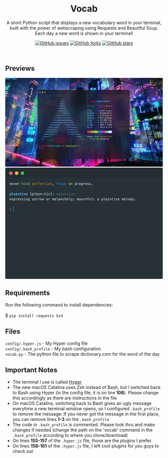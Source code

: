 <div align="center">

  <h1>Vocab</h1>

  A short Python script that displays a new vocabulary word in your terminal, built with the power of webscraping using Requests and Beautiful Soup. Each day a new word is shown in your terminal!

  [![GitHub issues](https://img.shields.io/github/issues/itstommi/Vocab?style=for-the-badge)](https://github.com/itstommi/Vocab/issues)
  [![GitHub forks](https://img.shields.io/github/forks/itstommi/Vocab?style=for-the-badge)](https://github.com/itstommi/Vocab/network)
  [![GitHub stars](https://img.shields.io/github/stars/itstommi/Vocab?style=for-the-badge)](https://github.com/itstommi/Vocab/stargazers)

</div>

<br>

## Previews
<img src="previews/demo1.gif" alt="Demo 1" width="600">
<img src="previews/demo2.png" alt="Demo 2" width="600">

## Requirements
Run the following command to install dependencies:
<br><br>
$ ```pip install requests bs4```
<br>

## Files
```config/.hyper.js``` - My Hyper config file
<br>
```config/.bash_profile``` - My bash configuration
<br>
```vocab.py``` - The python file to scrape dictionary.com for the word of the day

## Important Notes
- The terminal I use is called [Hyper](https://hyper.is)
- The new macOS Catalina uses Zsh instead of Bash, but I switched back to Bash using Hyper (in the config file, it is on line **108**). Please change this accordingly as there are instructions in the file
- On macOS Catalina, switching back to Bash gives an ugly message everytime a new terminal window opens, so I configured `.bash_profile` to remove the message. If you never got the message in the first place, you can remove lines **1-3** on the `.bash_profile`
- The code in `.bash_profile` is commented. Please look thru and make changes if needed (change the path on the 'vocab' command in the `.bash_profile` according to where you clone/download)
- On lines **155-157** of the `.hyper.js` file, those are the plugins I prefer.
- On lines **158-161** of the `.hyper.js` file, I left cool plugins for you guys to check out